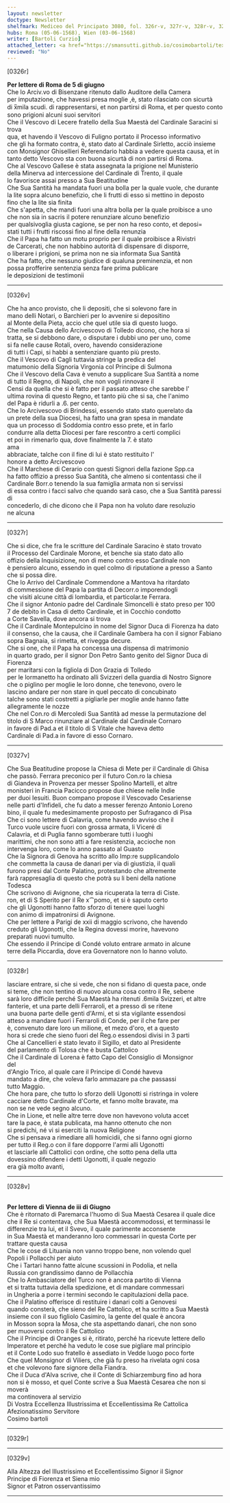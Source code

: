 ```yaml
---
layout: newsletter
doctype: Newsletter
shelfmark: Mediceo del Principato 3080, fol. 326r-v, 327r-v, 328r-v, 329r-v
hubs: Roma (05-06-1568), Wien (03-06-1568)
writer: [Bartoli Curzio]
attached_letter: <a href="https://smansutti.github.io/cosimobartoli/texts/2979_011/">2979_011</a>, <a href="https://smansutti.github.io/cosimobartoli/texts/2979_012/">2979_012</a>
reviewed: "No"
---
```


[0326r]  
  
  
<strong>Per lettere di Roma de 5 di giugno</strong>  
Che lo Arciv.vo di Bisenzane ritenuto dallo Auditore della Camera  
per imputazione, che havessi presa moglie ,è, stato rilasciato con sicurtà  
di x̅mila scudi. di rappresentarsi, et non partirsi di Roma, et per questo conto  
sono prigioni alcuni suoi servitori  
Che il Vescovo di Lecere fratello della Sua Maestà del Cardinale Saracini si trova  
qua, et havendo il Vescovo di Fuligno portato il Processo informativo  
che gli ha formato contra, è, stato dato al Cardinale Sirletto, acciò insieme  
con Monsignor Ghisellieri Referendario habbia a vedere questa causa, et in  
tanto detto Vescovo sta con buona sicurtà di non partirsi di Roma.  
Che al Vescovo Gallese è stata assegnata la prigione nel Munisterio  
della Minerva ad intercessione del Cardinale di Trento, il quale  
lo favorisce assai presso a Sua Beatitudine  
Che Sua Santità ha mandata fuori una bolla per la quale vuole, che durante  
la lite sopra alcuno benefizio, che li frutti di esso si mettino in deposto  
fino che la lite sia finita  
Che s'apetta, che mandi fuori una altra bolla per la quale proibisce a uno  
che non sia in sacris il potere renunziare alcuno benefizio  
per qualsivoglia giusta cagione, se per non ha reso conto, et deposi=  
stati tutti i frutti riscossi fino al fine della renunzia  
Che il Papa ha fatto un motu proprio per il quale proibisce a Rivistri  
de Carcerati, che non habbino autorità di dispensare di disporre,  
o liberare i prigioni, se prima non ne sia informata Sua Santità  
Che ha fatto, che nessuno giudice di qualuna preminenzia, et non  
possa profferire sentenzia senza fare prima publicare  
le deposizioni de testimonii  
  
---  

[0326v]  
  
  
Che ha anco provisto, che li depositi, che si solevono fare in  
mano delli Notari, o Barchieri per lo avvenire si depositino  
al Monte della Pieta, accio che quel utile sia di questo luogo.  
Che nella Causa dello Arcivescovo di Tolledo dicono, che hora si  
tratta, se si debbono dare, o disputare i dubbi uno per uno, come  
si fa nelle cause Rotali, overo, havendo considerazione  
di tutti i Capi, si habbi a sentenziare quanto più presto.  
Che il Vescovo di Cagli tuttavia stringe la predica del  
matumonio della Signoria Virgonia col Principe di Sulmona  
Che il Vescovo della Cava è venuto a supplicare Sua Santità a nome  
di tutto il Regno, di Napoli, che non vogli rinnovare il  
Censi da quella che si è fatto per il passato atteso che sarebbe l'  
ultima rovina di questo Regno, et tanto più che si sa, che l'animo  
del Papa è ridurli a .6. per cento.  
Che lo Arcivescovo di Brindessi, essendo stato stato querelato da  
un prete della sua Diocesi, ha fatto una gran spesa in mandate  
qua un processo di Soddomia contro esso prete, et in farlo  
condurre alla detta Diocesi per fare rescontro a certi complici  
et poi in rimenarlo qua, dove finalmente la 7. è stato  
ama  
abbraciate, talche con il fine di lui è stato restituito l'  
honore a detto Arcivescovo  
Che il Marchese di Cerario con questi Signori della fazione Spp.ca  
ha fatto offizio a presso Sua Santità, che almeno si contentassi che il  
Cardinale Borr.o tenendo la sua famiglia armata non si servissi  
di essa contro i facci salvo che quando sarà caso, che a Sua Santità paressi di  
concederlo, di che dicono che il Papa non ha voluto dare resoluzio  
ne alcuna  
  
---  

[0327r]  
  
  
Che si dice, che fra le scritture del Cardinale Saracino è stato trovato  
il Processo del Cardinale Morone, et benche sia stato dato allo  
offizio della Inquisizione, non di meno contro esso Cardinale non  
è pensiero alcuno, essendo in quel colmo di riputatione a presso a Santo  
che si possa dire.  
Che lo Arrivo del Cardinale Commendone a Mantova ha ritardato  
di commessione del Papa la partita di Decorr.o imporendogli  
che visiti alcune città di lombardia, et particolar.te Ferrara.  
Che il signor Antonio padre del Cardinale Simoncelli è stato preso per 100  
7 de debito in Casa di detto Cardinale, et in Cocchio condotto  
a Corte Savella, dove ancora si trova  
Che il Cardinale Montepulcino in nome del Signor Duca di Fiorenza ha dato  
il consenso, che la causa, che il Cardinale Gambera ha con il signor Fabiano  
sopra Bagnaia, si rimetta, et rivegga decure.  
Che si one, che il Papa ha concessa una dispensa di matrimonio  
in quarto grado, per il signor Don Petro Santo genito del Signor Duca di Fiorenza  
per maritarsi con la figliola di Don Grazia di Tolledo  
per le lormanetto ha ordinato alli Svizzeri della guardia di Nostro Signore  
che o piglino per moglie le loro donne, che tenevono, overo le  
lascino andare per non stare in quel peccato di concubinato  
talche sono stati costretti a pigliarle per moglie ande hanno fatte  
allegramente le nozze  
Che nel Con.ro di Mercoledi Sua Santità ad messe la permutazione del  
titolo di S Marco rinunziare al Cardinale dal Cardinale Cornaro  
in favore di Pad.a et il titolo di S Vitale che haveva detto  
Cardinale di Pad.a in favore di esso Cornaro.  
  
---  

[0327v]  
  
  
Che Sua Beatitudine propose la Chiesa di Mete per il Cardinale di Ghisa  
che passò. Ferrara preconico per il futuro Con.ro la chiesa  
di Giandeva in Provenza per messer Spolino Martelli, et altre  
monisteri in Francia Pacicco propose due chiese nelle Indie  
per duoi Iesuiti. Buon compano propose il Vescovado Cesariense  
nelle parti d'Infideli, che fu dato a messer ferenzo Antonio Loreno  
bino, il quale fu medesimamente proposto per Sufraganco di Pisa  
Che ci sono lettere di Calavria, come havendo avviso che il  
Turco vuole uscire fuori con grossa armata, li Viceré di  
Calavria, et di Puglia fanno sgomberare tutti i luoghi  
marittimi, che non sono atti a fare resistenzia, accioche non  
intervenga loro, come lo anno passato al Guasto  
Che la Signora di Genova ha scritto allo Imp:re supplicandolo  
che commetta la causa de danari per via di giustizia, il quali  
furono presi dal Conte Palatino, protestando che altremente  
farà rappresaglia di questo che potrà su li beni della natione  
Todesca  
Che scrivono di Avignone, che sia ricuperata la terra di Ciste.  
ron, et di S Sperito per il Re x⁀pomo, et si è saputo certo  
che gli Ugonotti hanno fatto sforzo di tenere quei luoghi  
con animo di impatronirsi di Avignone.  
Che per lettere a Parigi de xxii di maggio scrivono, che havendo  
creduto gli Ugonotti, che la Regina dovessi morire, havevono  
preparati nuovi tumulto.  
Che essendo il Principe di Condé voluto entrare armato in alcune  
terre della Piccardia, dove era Governatore non lo hanno voluto.  
  
---  

[0328r]  
  
  
lasciare entrare, si che si vede, che non si fidano di questa pace, onde  
si teme, che non tentino di nuovo alcuna cosa contro il Re, sebene  
sarà loro difficile perché Sua Maestà ha ritenuti .6mila Svizzeri, et altre  
fanterie, et una parte delli Ferraroli, et a presso di se ritene  
una buona parte delle genti d'Armi, et si sta vigilante essendosi  
atteso a mandare fuori i Ferraroli di Conde, per il che fare per  
è, convenuto dare loro un milione, et mezo d'oro, et a questo  
hora si crede che sieno fuori del Reg.o essendosi divisi in 3 parti  
Che al Cancellieri è stato levato il Sigillo, et dato al Presidente  
del parlamento di Tolosa che è busta Cattolico  
Che il Cardinale di Lorena è fatto Capo del Consiglio di Monsignor  
del  
d'Angio Trico, al quale care il Principe di Condé haveva  
mandato a dire, che voleva farlo ammazare pa che passassi  
tutto Maggio.  
Che hora pare, che tutto lo sforzo delli Ugonotti si ristringa in volere  
cacciare detto Cardinale d'Corte, et fanno molte bravate, ma  
non se ne vede segno alcuno.  
Che in Lione, et nelle altre terre dove non havevono voluta accet  
tare la pace, è stata publicata, ma hanno ottenuto che non  
si predichi, né vi si eserciti la nuova Religione  
Che si pensava a rimediare alli homicidii, che si fanno ogni giorno  
per tutto il Reg.o con il fare dopporre l'armi alli Ugonotti  
et lasciarle alli Cattolici con ordine, che sotto pena della utta  
dovessino difendere i detti Ugonotti, il quale negozio  
era già molto avanti,  
  
---  

[0328v]  
  
  
<br/><strong>Per lettere di Vienna de iii di Giugno</strong>  
Che è ritornato di Paremarca l'huomo di Sua Maestà Cesarea il quale dice  
che il Re si contentava, che Sua Maestà accommodossi, et terminassi le  
differenzie tra lui, et il Svevo, il quale parimente acconsente  
in Sua Maestà et manderanno loro commessari in questa Corte per  
trattare questa causa  
Che le cose di Lituania non vanno troppo bene, non volendo quel  
Popoli i Pollacchi per aiuto  
Che i Tartari hanno fatte alcune scussioni in Podolia, et nella  
Russia con grandissimo danno de Pollacchia  
Che lo Ambasciatore del Turco non è ancora partito di Vienna  
et si tratta tuttavia della spedizione, et di mandare commessari  
in Ungheria a porre i termini secondo le capitulazioni della pace.  
Che il Palatino offerisce di restituire i danari colti a Genovesi  
quando consterà, che sieno del Re Cattolico, et ha scritto a Sua Maestà  
insieme con il suo figliolo Casimiro, la gente del quale è ancora  
in Mosson sopra la Mosa, che sta aspettando danari, che non sono  
per muoversi contro il Re Cattolico  
Che il Principe di Oranges si è, ritirato, perché ha ricevute lettere dello  
Imperatore et perché ha veduto le cose sue pigliare mal principio  
et il Conte Lodo suo fratello è assediato in Vedde luogo poco forte  
Che quel Monsignor di Viliers, che già fu preso ha rivelata ogni cosa  
et che volevono fare signore della Fiandra.  
Che il Duca d'Alva scrive, che il Conte di Schiarzemburg fino ad hora  
non si è mosso, et quel Conte scrive a Sua Maestà Cesarea che non si moverà  
ma continovera al servizio  
Di Vostra Eccellenza Illustrissima et Eccellentissima Re Cattolica  
Afezionatissimo Servitore  
Cosimo bartoli  
  
---  

[0329r]  
  
  
  
---  

[0329v]  
  
  
Alla Altezza del Illustrissimo et Eccellentissimo Signor il Signor  
Principe di Fiorenza et Siena mio  
Signor et Patron osservantissimo  
  
---  

